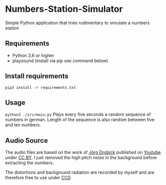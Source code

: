 # Numbers-Station-Simulator
Simple Python application that tries rudimentary to simulate a numbers station

## Requirements
- Python 3.6 or higher
- playsound (install via pip see command below)

## Install requirements
`pip3 install -r requirements.txt`

## Usage
`python3 ./src/main.py`
Plays every five seconds a random sequence of numbers in german.
Length of the sequence is also random between five and ten numbers.

## Audio Source
The audio files are based on the work of [Jörg Drobick](http://scz.bplaced.net/) published on [Youtube](https://www.youtube.com/watch?v=9MY8HblDAHQ) under [CC BY](https://creativecommons.org/licenses/by/4.0/).
I just removed the high pitch noise in the background before extracting the numbers.

The distortions and background radiation are recorded by myself and are therefore free to use under [CC0](https://creativecommons.org/publicdomain/zero/1.0/).
